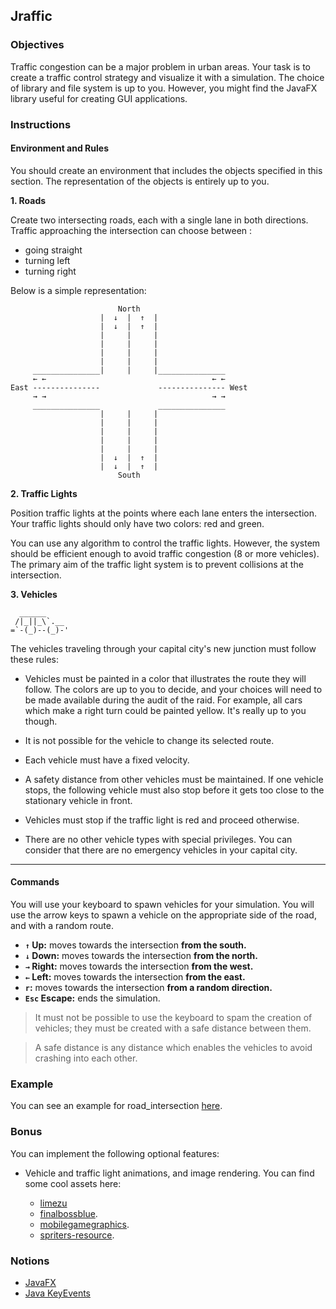 ## Jraffic

### Objectives

Traffic congestion can be a major problem in urban areas. Your task is to create a traffic control strategy and visualize it with a simulation. The choice of library and file system is up to you. However, you might find the JavaFX library useful for creating GUI applications.

### Instructions

#### **Environment and Rules**

You should create an environment that includes the objects specified in this section. The representation of the objects is entirely up to you.

**1. Roads**

Create two intersecting roads, each with a single lane in both directions. Traffic approaching the intersection can choose between :

- going straight
- turning left
- turning right

Below is a simple representation:

```console
                        North
                    |  ↓  |  ↑  |
                    |  ↓  |  ↑  |
                    |     |     |
                    |     |     |
                    |     |     |
                    |     |     |
     _______________|     |     |_______________
     ← ←                                     ← ←
East ---------------             --------------- West
     → →                                     → →
     _______________             _______________
                    |     |     |
                    |     |     |
                    |     |     |
                    |     |     |
                    |     |     |
                    |  ↓  |  ↑  |
                    |  ↓  |  ↑  |
                        South
```

**2. Traffic Lights**

Position traffic lights at the points where each lane enters the intersection. Your traffic lights should only have two colors: red and green.

You can use any algorithm to control the traffic lights. However, the system should be efficient enough to avoid traffic congestion (8 or more vehicles). The primary aim of the traffic light system is to prevent collisions at the intersection.

**3. Vehicles**

```
  ______
 /|_||_\`.__
=`-(_)--(_)-'
```
The vehicles traveling through your capital city's new junction must follow these rules:

- Vehicles must be painted in a color that illustrates the route they will follow. The colors are up to you to decide, and your choices will need to be made available during the audit of the raid. For example, all cars which make a right turn could be painted yellow. It's really up to you though.

- It is not possible for the vehicle to change its selected route.

- Each vehicle must have a fixed velocity.

- A safety distance from other vehicles must be maintained. If one vehicle stops, the following vehicle must also stop before it gets too close to the stationary vehicle in front.

- Vehicles must stop if the traffic light is red and proceed otherwise.

- There are no other vehicle types with special privileges. You can consider that there are no emergency vehicles in your capital city.

---

#### **Commands**

You will use your keyboard to spawn vehicles for your simulation. You will use the arrow keys to spawn a vehicle on the appropriate side of the road, and with a random route.

- **`↑` Up:** moves towards the intersection **from the south.**
- **`↓` Down:** moves towards the intersection **from the north.**
- **`→` Right:** moves towards the intersection **from the west.**
- **`←` Left:** moves towards the intersection **from the east.**
- **`r`:** moves towards the intersection **from a random direction.**
- **`Esc` Escape:** ends the simulation.

> It must not be possible to use the keyboard to spam the creation of vehicles; they must be created with a safe distance between them.

> A safe distance is any distance which enables the vehicles to avoid crashing into each other.


### Example

You can see an example for road_intersection [here](https://www.youtube.com/watch?v=6B0-ZBET6mo).

### Bonus
You can implement the following optional features:

- Vehicle and traffic light animations, and image rendering. You can find some cool assets here:

  - [limezu](https://limezu.itch.io/)
  - [finalbossblue](http://finalbossblues.com/timefantasy/free-graphics/).
  - [mobilegamegraphics](https://mobilegamegraphics.com/product-category/all_products/freestuff/).
  - [spriters-resource](https://www.spriters-resource.com/).

### Notions
- [JavaFX](https://openjfx.io/openjfx-docs/)
- [Java KeyEvents](https://docs.oracle.com/javase/tutorial/uiswing/events/keylistener.html)
